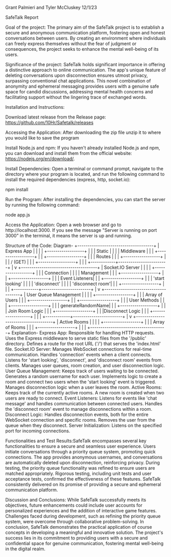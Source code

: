 Grant Palmieri and Tyler McCluskey                                                                                    12/1/23


SafeTalk Report

Goal of the project: The primary aim of the SafeTalk project is to establish a secure and anonymous communication platform, fostering open and honest conversations between users. By creating an environment where individuals can freely express themselves without the fear of judgment or consequences, the project seeks to enhance the mental well-being of its users. 

Significance of the project: SafeTalk holds significant importance in offering a distinctive approach to online communication. The app's unique feature of deleting conversations upon disconnection ensures utmost privacy, surpassing conventional chat applications. This novel combination of anonymity and ephemeral messaging provides users with a genuine safe space for candid discussions, addressing mental health concerns and facilitating support without the lingering trace of exchanged words.

Installation and Instructions:

Download latest release from the Release page: https://github.com/10Hr/Safetalk/releases

Accessing the Application:
After downloading the zip file unzip it to where you would like to save the program

Install Node.js and npm:
If you haven't already installed Node.js and npm, you can download and install them from the official website: https://nodejs.org/en/download/.

Install Dependencies:
Open a terminal or command prompt, navigate to the directory where your program is located, and run the following command to install the required dependencies (express, http, socket.io):

npm install

Run the Program:
After installing the dependencies, you can start the server by running the following command:

node app.js

Access the Application:
Open a web browser and go to http://localhost:3000. If you see the message "Server is running on port 3000" in the terminal, it means the server is up and running.



Structure of the Code: 
Diagram-
 +-------------------------------------+
 |              Express App            |
 |                                     |
 |  +------------------+               |
 |  |      Static      |               |
 |  |    Middleware    |               |
 |  +------------------+               |
 |  +------------------+               |
 |  |       Routes     |               |
 |  +------------------+               |
 |  |  / (GET)         |               |
 |  +------------------+               |
 |                                     |
 +------------+------------------------+
              |
              v
 +-------------------------------------+
 |           Socket.IO Server          |
 |                                     |
 |  +------------------+               |
 |  |   Connection    |                |
 |  |   Management    |                |
 |  +------------------+               |
 |  +------------------+               |
 |  |   Event Listeners|               |
 |  +------------------+               |
 |  | 'start looking'  |               |
 |  | 'disconnect'     |               |
 |  | 'disconnect room'|               |
 |  +------------------+               |
 |                                     |
 +------------+------------------------+
              |
              v
 +-------------------------------------+
 |        User Queue Management        |
 |                                     |
 |  +------------------+               |
 |  |  Array of Users  |               |
 |  +------------------+               |
 |  +------------------+               |
 |  |   User Methods   |               |
 |  +------------------+               |
 |  | generateRandomName|              |
 |  +------------------+               |
 |  |  Join Room Logic |               |
 |  +------------------+               |
 |  |Disconnect Logic  |               |
 |  +------------------+               |
 |                                     |
 +------------+------------------------+
              |
              v
 +-------------------------------------+
 |            Active Rooms             |
 |                                     |
 |  +------------------+               |
 |  |  Array of Rooms  |               |
 |  +------------------+               |
 |                                     |
 +-------------------------------------+
Explanation-
Express App:
    Responsible for handling HTTP requests.
    Uses the Express middleware to serve static files from the '/public' directory.
    Defines a route for the root URL ('/') that serves the 'index.html' file.
    Socket.IO Server:
    Manages WebSocket connections for real-time communication.
    Handles 'connection' events when a client connects.
    Listens for 'start looking', 'disconnect', and 'disconnect room' events from clients.
    Manages user queues, room creation, and user disconnection logic.
User Queue Management:
    Keeps track of users waiting to be connected.
    Generates a random username for each user.
    Implements logic to create a room and connect two users when the 'start looking' event is triggered.
    Manages disconnection logic when a user leaves the room.
Active Rooms:
    Keeps track of the currently active rooms.
    A new room is created when two users are ready to connect.
Event Listeners:
    Listens for events like 'chat message' and handles communication between connected users.
    Handles the 'disconnect room' event to manage disconnections within a room.
Disconnect Logic:
    Handles disconnection events, both for the entire WebSocket connection and specific rooms.
    Removes the user from the queue when they disconnect.
    Server Initialization:
    Listens on the specified port for incoming connections.



Functionalities and Test Results:SafeTalk encompasses several key functionalities to ensure a secure and seamless user experience. Users initiate conversations through a priority queue system, promoting quick connections. The app provides anonymous usernames, and conversations are automatically deleted upon disconnection, reinforcing privacy.
During testing, the priority queue functionality was refined to ensure users are matched appropriately. Rigorous testing, including unit tests and user acceptance tests, confirmed the effectiveness of these features. SafeTalk consistently delivered on its promise of providing a secure and ephemeral communication platform.


Discussion and Conclusions: While SafeTalk successfully meets its objectives, future enhancements could include user accounts for personalized experiences and the addition of interactive game features. Challenges faced during development, such as refining the priority queue system, were overcome through collaborative problem-solving.
In conclusion, SafeTalk demonstrates the practical application of course concepts in developing a meaningful and innovative solution. The project's success lies in its commitment to providing users with a secure and confidential space for genuine communication, fostering mental well-being in the digital realm.

